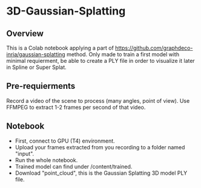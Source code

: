 # 3D-Gaussian-Splatting
## Overview
This is a Colab notebook applying a part of https://github.com/graphdeco-inria/gaussian-splatting method. Only made to train a first model with minimal requierment, be able to create a PLY file in order to visualize it later in Spline or Super Splat.

## Pre-requierments
Record a video of the scene to process (many angles, point of view). Use FFMPEG to extract 1-2 frames per second of that video.

## Notebook
- First, connect to GPU (T4) environment.
- Upload your frames extracted from you recording to a folder named "input".
- Run the whole notebook.
- Trained model can find under /content/trained.
- Download "point_cloud", this is the Gaussian Splatting 3D model PLY file.
